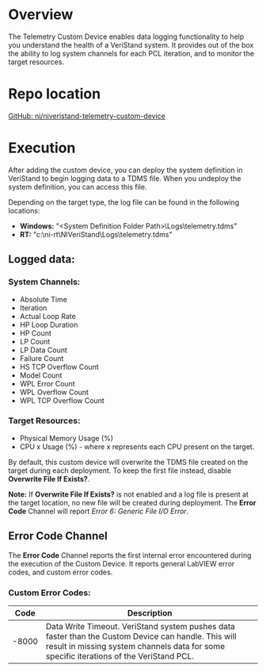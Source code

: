 # Overview

The Telemetry Custom Device enables data logging functionality to help you understand the health of a VeriStand system. It provides out of the box the ability to log system channels for each PCL iteration, and to monitor the target resources.

# Repo location

[GitHub: ni/niveristand-telemetry-custom-device](https://github.com/ni/niveristand-telemetry-custom-device)

# Execution

After adding the custom device, you can deploy the system definition in VeriStand to begin logging data to a TDMS file. When you undeploy the system definition, you can access this file.

Depending on the target type, the log file can be found in the following locations:
- **Windows:** "&lt;System Definition Folder Path&gt;\Logs\telemetry.tdms"
- **RT:** "c:\ni-rt\NIVeriStand\Logs\telemetry.tdms"

## Logged data:
### System Channels:
- Absolute Time
- Iteration
- Actual Loop Rate
- HP Loop Duration
- HP Count
- LP Count
- LP Data Count
- Failure Count
- HS TCP Overflow Count
- Model Count
- WPL Error Count
- WPL Overflow Count
- WPL TCP Overflow Count

### Target Resources:
- Physical Memory Usage (%)
- CPU x Usage (%) - where x represents each CPU present on the target.

By default, this custom device will overwrite the TDMS file created on the target during each deployment. To keep the first file instead, disable **Overwrite File If Exists?**.

**Note:** If **Overwrite File If Exists?** is not enabled and a log file is present at the target location, no new file will be created during deployment. The **Error Code** Channel will report *Error 6: Generic File I/O Error*.
 
## Error Code Channel
The **Error Code** Channel reports the first internal error encountered during the execution of the Custom Device. It reports general LabVIEW error codes, and custom error codes.
 
### Custom Error Codes:
| Code  | Description |
|-------|-------------|
| -8000 | Data Write Timeout. VeriStand system pushes data faster than the Custom Device can handle. This will result in missing system channels data for some specific iterations of the VeriStand PCL. |